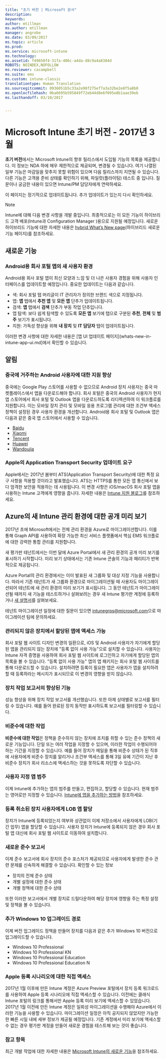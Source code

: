 ```yaml
---
title: "초기 버전 | Microsoft 문서"
description: 
keywords: 
author: mtillman
ms.author: mtillman
manager: angrobe
ms.date: 03/09/2017
ms.topic: article
ms.prod: 
ms.service: microsoft-intune
ms.technology: 
ms.assetid: f49650f4-31fa-406c-a4da-d8c9a4a8384d
ROBOTS: NOINDEX,NOFOLLOW
ms.reviewer: cacampbell
ms.suite: ems
ms.custom: intune-classic
translationtype: Human Translation
ms.sourcegitcommit: 0936051b5c33a2e98f275ef7a3a32be2e8f5a8b0
ms.openlocfilehash: 0ba6695b595849f72eb44d8e6f095e8b1aae39eb
ms.lasthandoff: 03/10/2017


---
```



# <a name="the-early-edition-for-microsoft-intune---march-2017"></a>Microsoft Intune 초기 버전 - 2017년 3월

**초기 버전**에서는 Microsoft Intune의 향후 릴리스에서 도입될 기능의 목록을 제공합니다. 이 정보는 NDA 하에 매우 제한적으로 제공되며, 변경될 수 있습니다. 여기 나열된 일부 기능은 마감일을 맞추지 못할 위험이 있으며 다음 릴리스까지 지연될 수 있습니다. 다른 기능은 고객용 준비 상태를 확인하기 위해, 파일럿(플라이팅) 테스트 중 입니다. 질문이나 궁금한 내용이 있으면 Intune/PM 담당자에게 연락하세요.

이 페이지는 정기적으로 업데이트됩니다. 추가 업데이트가 있는지 다시 확인하세요.

> [!Note]
> Intune에 대해 다음 변경 사항을 개발 중입니다. 최종적으로는 이 모든 기능이 하이브리드 고객 배포(Intune과 Configuration Manager )용으로 지원될 예정입니다. 새로운 하이브리드 기능에 대한 자세한 내용은 [hybrid What’s New page](https://docs.microsoft.com/en-us/sccm/mdm/understand/whats-new-in-hybrid-mobile-device-management)(하이브리드 새로운 기능 페이지)를 참조하세요.

## <a name="new-capabilities"></a>새로운 기능

### <a name="new-user-experience-for-the-company-portal-app-for-android---621622--"></a>Android용 회사 포털 앱의 새 사용자 환경 <!--621622-->

Android용 회사 포털 앱이 최신 모양과 느낌 및 더 나은 사용자 경험을 위해 사용자 인터페이스를 업데이트할 예정입니다. 중요한 업데이트는 다음과 같습니다.

- 색: 회사 포털 탭 머리글이 IT 관리자가 정의한 브랜드 색으로 지정됩니다.
- 앱: **앱** 탭에서 **추천 앱** 및 **모든 앱** 단추가 업데이트됩니다.
- 검색: **앱** 탭에서 **검색** 단추가 부동 작업 단추입니다.
- 앱 탐색: 보다 쉽게 탐색할 수 있도록 **모든 앱** 보기에 탭으로 구분된 **추천**, **전체** 및 **범주** 보기가 표시됩니다.
- 지원: 가독성 향상을 위해 **내 장치** 및 **IT 담당자** 탭이 업데이트됩니다.

이러한 변경 사항에 대한 자세한 내용은 [앱 UI 업데이트 페이지](whats-new-in-intune-app-ui.md]에서 확인할 수 있습니다.

## <a name="notices"></a>알림

### <a name="improved-support-for-android-users-based-in-china---720444--"></a>중국에 거주하는 Android 사용자에 대한 지원 향상 <!--720444-->

중국에는 Google Play 스토어를 사용할 수 없으므로 Android 장치 사용자는 중국 마켓플레이스에서 앱을 다운로드해야 합니다. 회사 포털은 중국의 Android 사용자가 현지 앱 스토어에서 회사 포털 및 Outlook 앱을 다운로드하도록 리디렉션하여 이 워크플로를 지원합니다. 이는 모바일 장치 관리 및 모바일 응용 프로그램 관리에 대한 조건부 액세스 정책이 설정된 경우 사용자 환경을 개선합니다. Android용 회사 포털 및 Outlook 앱은 다음과 같은 중국 앱 스토어에서 사용할 수 있습니다. 

- [Baidu](https://go.microsoft.com/fwlink/?linkid=836946)
- [Xiaomi](https://go.microsoft.com/fwlink/?linkid=836947)
- [Tencent](https://go.microsoft.com/fwlink/?linkid=836949)
- [Huawei](https://go.microsoft.com/fwlink/?linkid=836948)
- [Wandoujia](https://go.microsoft.com/fwlink/?linkid=836950)

### <a name="apple-to-require-updates-for-application-transport-security---748318--"></a>Apple의 Application Transport Security 업데이트 요구 <!--748318-->

Apple에서는 2017년 봄부터 ATS(Application Transport Security)에 대한 특정 요구 사항을 적용할 것이라고 발표했습니다. ATS는 HTTPS를 통한 모든 앱 통신에서 보다 엄격한 보안을 적용하는 데 사용됩니다. 이 변경 사항은 iOS/macOS 회사 포털 앱을 사용하는 Intune 고객에게 영향을 줍니다. 자세한 내용은 [Intune 지원 블로그](https://aka.ms/compportalats)를 참조하세요.

## <a name="public-preview-of-the-new-intune-admin-experience-on-azure---736542--"></a>Azure의 새 Intune 관리 환경에 대한 공개 미리 보기<!--736542-->

2017년 초에 Microsoft에서는 전체 관리 환경을 Azure로 마이그레이션합니다. 이를 통해 Graph API를 사용하여 확장 가능한 최신 서비스 플랫폼에서 핵심 EMS 워크플로에 대한 강력한 통합 관리를 지원합니다.

새 평가판 테넌트에서는 이번 달에 Azure Portal에서 새 관리 환경의 공개 미리 보기를 표시하기 시작합니다. 미리 보기 상태에서는 기존 Intune 콘솔의 기능과 패리티가 반복적으로 제공됩니다.

Azure Portal의 관리 환경에서는 이미 발표된 새 그룹화 및 대상 지정 기능을 사용합니다. 따라서 기존 테넌트가 새 그룹화 환경으로 마이그레이션될 때 사용자도 마이그레이션되어 테넌트에 새 관리 환경의 미리 보기가 표시됩니다. 그 동안 테넌트가 마이그레이션될 때까지 새 기능을 테스트하거나 살펴보려는 경우 새 Intune 평가판 계정에 등록하거나 [새 설명서](https://docs.microsoft.com/en-us/intune-azure/introduction/what-is-microsoft-intune)를 살펴보세요.

테넌트 마이그레이션 일정에 대한 질문이 있으면 [intunegrps@microsoft.com](mailto:intunegrps@microsoft.com)으로 마이그레이션 팀에 문의하세요.

### <a name="non-managed-devices-can-access-assigned-apps---664691--"></a>관리되지 않은 장치에서 할당된 앱에 액세스 가능 <!--664691-->

회사 포털 웹 사이트 디자인 변경의 일환으로, iOS 및 Android 사용자가 자기에게 할당된 앱을 관리되지 않는 장치에 "등록 없이 사용 가능"으로 설치할 수 있습니다. 사용자는 Intune 자격 증명을 사용하여 회사 포털 웹 사이트에 로그인하고 자기에게 할당된 앱의 목록을 볼 수 있습니다. "등록 없이 사용 가능" 앱의 앱 패키지는 회사 포털 웹 사이트를 통해 다운로드할 수 있습니다. 설치하려면 등록이 필요한 앱은 사용자가 앱을 설치하려 할 때 등록하라는 메시지가 표시되므로 이 변경의 영향을 받지 않습니다.

### <a name="improvements-to-device-actions-report---677150--"></a>장치 작업 보고서의 향상된 기능 <!--677150-->

성능 향상을 위해 장치 작업 보고서를 개선했습니다. 또한 아제 상태별로 보고서를 필터링 수 있습니다. 예를 들어 완료된 장치 동작만 표시하도록 보고서를 필터링할 수 있습니다.

### <a name="actions-for-non-compliance---730266--"></a>비준수에 대한 작업<!--730266-->

**비준수에 대한 작업**은 정책을 준수하지 않는 장치에 조치를 취할 수 있는 준수 정책의 새로운 기능입니다. 단일 또는 여러 작업을 지정할 수 있으며, 이러한 작업이 수행되어야 하는 기간을 지정할 수 있습니다. 예를 들어 장치가 메일을 통해 비준수 상태가 된 직후에 사용자에게 비준수 장치를 알리거나 조건부 액세스를 통해 3일 유예 기간이 지난 후 비준수 장치가 회사 리소스에 액세스하는 것을 못하도록 차단할 수 있습니다.

### <a name="custom-app-categories---748805--"></a>사용자 지정 앱 범주<!--748805-->

이제 Intune에 추가하는 앱의 범주를 만들고, 편집하고, 할당할 수 있습니다. 현재 범주는 영어로만 지정할 수 있습니다.
[Intune에 앱을 추가하는 방법](/intune-azure/manage-apps/add-apps)을 참조하세요.

### <a name="assign-lob-apps-to-users-with-unenrolled-devices---748823--"></a>등록 취소된 장치 사용자에게 LOB 앱 할당 <!--748823-->

장치가 Intune에 등록되었는지 여부와 상관없이 이제 저장소에서 사용자에게 LOB(기간 업무) 앱을 할당할 수 있습니다. 사용자 장치가 Intune에 등록되지 않은 경우 회사 포털 앱 대신에 회사 포털 웹 사이트로 이동하여 설치합니다.

### <a name="new-compliance-reports---846671--"></a>새로운 준수 보고서 <!--846671-->

이제 준수 보고서에 회사 장치의 준수 포스처가 제공되므로 사용자에게 발생한 준수 관련 문제를 신속하게 해결할 수 있습니다. 확인할 수 있는 정보

- 장치의 전체 준수 상태
- 개별 설정에 대한 준수 상태
- 개별 정책에 대한 준수 상태

또한 이러한 보고서에서 개별 장치로 드릴다운하여 해당 장치에 영향을 주는 특정 설정 및 정책을 볼 수 있습니다.

### <a name="additional-windows-10-upgrade-paths---903672--"></a>추가 Windows 10 업그레이드 경로 <!--903672-->

이제 버전 업그레이드 정책을 만들어 장치를 다음과 같은 추가 Windows 10 버전으로 업그레이드할 수 있습니다.

- Windows 10 Professional
- Windows 10 Professional KN
- Windows 10 Professional Education
- Windows 10 Professional Education N


### <a name="direct-access-to-apple-enrollment-scenarios---951869--"></a>Apple 등록 시나리오에 대한 직접 액세스 <!--951869-->

2017년 1월 이후에 만든 Intune 계정은 Azure Preview 포털에서 장치 등록 워크로드를 사용하여 Apple 등록 시나리오에 직접 액세스할 수 있습니다. 이전에는 클래식 Intune 포털의 링크를 통해서만 Apple 등록 미리 보기에 액세스할 수 있었습니다. 2017년 1월 이전에 만든 Intune 계정은 일회성 마이그레이션을 수행해야 Azure에서 이러한 기능을 사용할 수 있습니다. 마이그레이션 일정은 아직 공지되지 않았지만 가능한 한 빠른 시일 내에 세부 정보가 제공될 예정입니다. 기존 계정에서 미리 보기에 액세스할 수 없는 경우 평가판 계정을 만들어 새로운 경험을 테스트해 보는 것이 좋습니다.

### <a name="see-also"></a>참고 항목
최근 개발 작업에 대한 자세한 내용은 [Microsoft Intune의 새로운 기능](whats-new-in-microsoft-intune.md)을 참조하세요.

